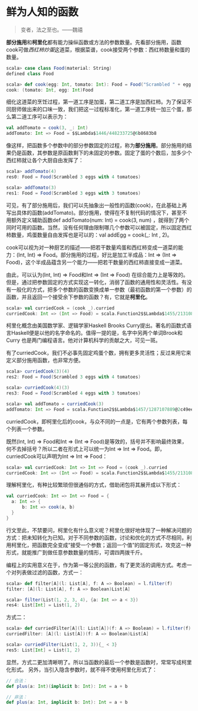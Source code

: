 # 鲜为人知的函数

> 变者，法之至也。——魏禧

**部分施用**和**柯里化**都有能力操纵函数或方法的参数数量。先看部分施用，函数cook可做*西红柿炒蛋*这道菜，根据菜谱，cook接受两个参数：西红柿数量和蛋的数量。
```scala
scala> case class Food(material: String)
defined class Food

scala> def cook(egg: Int, tomato: Int): Food = Food("Scrambled " + egg  + " eggs with " + tomato + " tomatoes")
cook: (tomato: Int, egg: Int)Food
```
细化这道菜的烹饪过程，第一道工序是加蛋，第二道工序是加西红柿。为了保证不同厨师做出来的口味一致，我们把这一过程标准化，第一道工序统一加三个蛋，那么第二道工序可以表示为：
```scala
val addTomato = cook(3, _: Int)
addTomato: Int => Food = $$Lambda$1446/448233725@6b8683b8

```
像这样，把函数多个参数中的部分参数固定的过程，称为**部分施用**。部分施用的结果仍是函数，其参数是原函数剩下的未固定的参数。固定了蛋的个数后，加多少个西红柿就让各个大厨自由发挥了：
```scala
scala> addTomato(4)
res0: Food = Food(Scrambled 3 eggs with 4 tomatoes)

scala> addTomato(3)
res1: Food = Food(Scrambled 3 eggs with 3 tomatoes)
```
可见，有了部分施用后，我们可以先抽象出一般性的函数(cook)，在此基础上再写出具体的函数(addTomato)。部分施用，使得在不复制代码的情况下，甚至不用额外定义辅助函数def 
addTomato(num: Int) = cook(3, num)
，就得到了两个同时可用的函数。当然，没有任何理由限制哪几个参数可以被固定，所以固定西红柿数量，鸡蛋数量自由发挥也是可以的：val addEgg = cook(_: Int , 2)。

cook可以视为对一种厨艺的描述——把若干数量鸡蛋和西红柿变成一道菜的能力：(Int, Int) => 
Food。部分施用的过程，好比是加工半成品：Int => (Int => Food)，这个半成品蕴含另一个能力——把若干数量的西红柿直接变成一道菜。

由此，可以认为(Int, Int) => Food和Int => (Int => Food) 
在综合能力上是等效的。但是，通过把参数固定的方式实现这一转化，消弱了函数的通用性和灵活性。有没有一般化的方式，把多个参数的函数变换成单一参数（最初函数的第一个参数）的函数，并且返回一个接受余下参数的函数？有，它就是**柯里化**。

```scala
scala> val curriedCook = (cook _).curried
curriedCook: Int => (Int => Food) = scala.Function2$$Lambda$1455/2131088063@3779b701
```

<div class="alert alert-success">
柯里化概念由美国数学家、逻辑学家Haskell Brooks Curry提出。著名的函数式语言Haskell便是以他的名字命名的。值得一提的是，名字中另两个单词Brook和Curry
也是两门编程语言。他对计算机科学的贡献之大，可见一斑。
</div>

有了curriedCook，我们不必事先固定鸡蛋个数，拥有更多灵活性；反过来用它来定义部分施用函数，也非常方便。
```scala
scala> curriedCook(3)(4)
res2: Food = Food(Scrambled 3 eggs with 4 tomatoes)

scala> curriedCook(4)(3)
res3: Food = Food(Scrambled 4 eggs with 3 tomatoes)

scala> val addTomato = curriedCook(3)
addTomato: Int => Food = scala.Function2$$Lambda$1457/1287107889@2c49eefd
```
curriedCook，即柯里化后的cook，与众不同的一点是，它有两个参数列表，每个列表一个参数。

既然(Int, Int) => Food和Int => (Int => Food)是等效的，括号并不影响最终效果，何不去掉括号？所以二者在形式上可以统一为Int => Int => 
Food。即，curriedCook可以声明为Int => Int => Food：
```scala
scala> val curriedCook: Int => Int => Food = (cook _).curried
curriedCook: Int => (Int => Food) = scala.Function2$$Lambda$1455/2131088063@6afe08bc
```
理解柯里化，有种比较繁琐但很通俗的方式，借助闭包将其展开成以下形式：
```scala
val curriedCook: Int => Int => Food = {
  a: Int => {
      b: Int => cook(a, b)
  }
}
```
行文至此，不禁要问，柯里化有什么意义呢？柯里化很好地体现了一种解决问题的方式：把未知转化为已知。对于不同参数的函数，讨论和优化的方式不尽相同，利用柯里化，把函数完全变成“接受一个参数；返回一个值”的固定形式，攻克这一种形式，就能推广到做任意参数数量的情形，可谓四两拨千斤。

编程上的实用意义在于，作为第一等公民的函数，有了更灵活的调用方式。考虑一个对列表做过滤的函数，方式一：
```scala
scala> def filter[A](l: List[A], f: A => Boolean) = l.filter(f)
filter: [A](l: List[A], f: A => Boolean)List[A]

scala> filter(List(1, 2, 3, 4), {a: Int => a < 3})
res4: List[Int] = List(1, 2)
```
方式二：
```scala
scala> def curriedFilter[A](l: List[A])(f: A => Boolean) = l.filter(f)
curriedFilter: [A](l: List[A])(f: A => Boolean)List[A]

scala> curriedFilter(List(1, 2, 3)){_ < 3}
res5: List[Int] = List(1, 2)
```
显然，方式二更加清晰明了。所以当函数的最后一个参数是函数时，常常写成柯里化形式。
另外，当引入隐含参数时，就不得不使用柯里化形式了：
```scala
// 合法：
def plus(a: Int)(implicit b: Int): Int = a + b

// 非法：
def plus(a: Int, implicit b: Int): Int = a + b
```